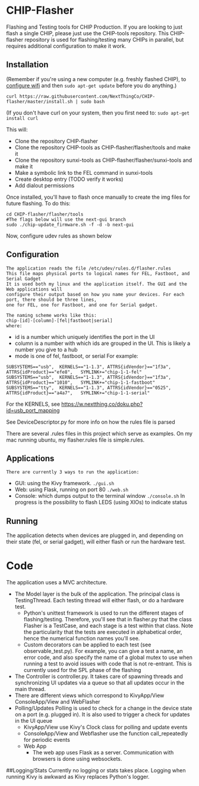 # CHIP-Flasher
Flashing and Testing tools for CHIP Production. If you are looking to just flash a single CHIP, please just use the CHIP-tools repository. This CHIP-flasher
repository is used for flashing/testing many CHIPs in parallel, but requires additional configuration to make it work.

## Installation
(Remember if you're using a new computer (e.g. freshly flashed CHIP), to [configure wifi](http://docs.getchip.com/#connecting-c-h-i-p-to-wi-fi-with-nmcli)
and then 
`sudo apt-get update`
before you do anything.)

`curl https://raw.githubusercontent.com/NextThingCo/CHIP-flasher/master/install.sh | sudo bash`

(If you don't have curl on your system, then you first need to:
`sudo apt-get install curl`

This will:
* Clone the repository CHIP-flasher
* Clone the repository CHIP-tools as CHIP-flasher/flasher/tools and make it
* Clone the repository sunxi-tools as CHIP-flasher/flasher/sunxi-tools and make it
* Make a symbolic link to the FEL command in sunxi-tools
* Create desktop entry (TODO verify it works)
* Add dialout permissions

Once installed, you'll have to flash once manually to create the img files for future flashing. To do this:
```
cd CHIP-flasher/flasher/tools
#The flags below will use the next-gui branch
sudo ./chip-update_firmware.sh -f -d -b next-gui
```

Now, configure udev rules as shown below

## Configuration
    The application reads the file /etc/udev/rules.d/flasher.rules
    This file maps physical ports to logical names for FEL, Fastboot, and Serial Gadget
    It is used both my linux and the application itself. The GUI and the Web applications will
    configure their output based on how you name your devices. For each port, there should be three lines, 
    one for FEL, one for Fastboot, and one for Serial gadget.
    
    The naming scheme works like this:
    chip-[id]-[column]-[fel|fastboot|serial]
    where:
* id is a number which uniquely identifies the port in the UI
* column is a number with which ids are grouped in the UI. This is likely a number you give to a hub
* mode is one of fel, fastboot, or serial
For example:
```
SUBSYSTEMS=="usb",  KERNELS=="1-1.3", ATTRS{idVendor}=="1f3a", ATTRS{idProduct}=="efe8",   SYMLINK+="chip-1-1-fel"
SUBSYSTEMS=="usb",  KERNELS=="1-1.3", ATTRS{idVendor}=="1f3a", ATTRS{idProduct}=="1010",   SYMLINK+="chip-1-1-fastboot"
SUBSYSTEMS=="tty",  KERNELS=="1-1.3", ATTRS{idVendor}=="0525", ATTRS{idProduct}=="a4a7",   SYMLINK+="chip-1-1-serial"
```

For the KERNELS, see https://w.nextthing.co/doku.php?id=usb_port_mapping

See DeviceDescriptor.py for more info on how the rules file is parsed

There are several .rules files in this project which serve as examples. On my mac running ubuntu, my flasher.rules file is simple.rules.


## Applications
    There are currently 3 ways to run the application:
* GUI: using the Kivy framework. 
`./gui.sh`
* Web: using Flask, running on port 80
`./web.sh`
* Console: which dumps output to the terminal window
`./console.sh`
In progress is the possibility to flash LEDS (using XIOs) to indicate status

## Running
The application detects when devices are plugged in, and depending on their state (fel, or serial gadget), will either flash or run the hardware test.

# Code
The application uses a MVC architecture.
* The Model layer is the bulk of the application. The principal class is TestingThread. Each testing thread will either flash, or do a hardware test.
   * Python's unittest framework is used to run the different stages of flashing/testing. Therefore, you'll see that in flasher.py that the class Flasher is a TestCase, and each stage is
a test within that class. Note the particularity that the tests are executed in alphabetical order, hence the numerical function names you'll see. 
   * Custom decorators can be applied to each test (see observable_test.py). For example, you can give a test a name, an error code, and also specify the name of a 
global mutex to use when running a test to avoid issues with code that is not re-entrant. This is currently used for the SPL phase of the flashing
* The Controller is controller.py. It takes care of spawning threads and synchronizing UI updates via a queue so that all updates occur in the main thread.
* There are different views which correspond to KivyApp/View ConsoleApp/View and WebFlasher
* Polling/Updates
Polling is used to check for a change in the device state on a port (e.g. plugged in). It is also used to
trigger a check for updates in the UI queue
   * KivyApp/View use Kivy's Clock class for polling and update events
   * ConsoleApp/View and Webflasher use the function call_repeatedly for periodic events
   * Web App
      * The web app uses Flask as a server. Communication with browsers is done using websockets.

##Logging/Stats
Currently no logging or stats takes place. Logging when running Kivy is awkward as Kivy replaces Python's logger.
